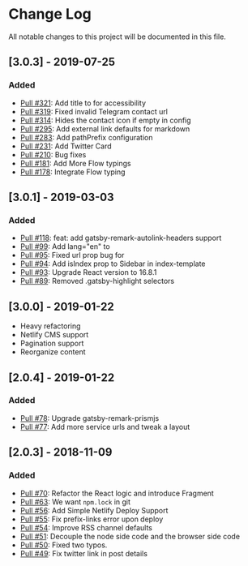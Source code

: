 # Change Log
All notable changes to this project will be documented in this file.

## [3.0.3] - 2019-07-25
### Added
- [Pull #321](https://github.com/alxshelepenok/gatsby-starter-lumen/pull/321): Add title to <Icon /> for accessibility
- [Pull #319](https://github.com/alxshelepenok/gatsby-starter-lumen/pull/319): Fixed invalid Telegram contact url
- [Pull #314](https://github.com/alxshelepenok/gatsby-starter-lumen/pull/314): Hides the contact icon if empty in config
- [Pull #295](https://github.com/alxshelepenok/gatsby-starter-lumen/pull/295): Add external link defaults for markdown
- [Pull #283](https://github.com/alxshelepenok/gatsby-starter-lumen/pull/283): Add pathPrefix configuration
- [Pull #231](https://github.com/alxshelepenok/gatsby-starter-lumen/pull/231): Add Twitter Card
- [Pull #210](https://github.com/alxshelepenok/gatsby-starter-lumen/pull/210): Bug fixes
- [Pull #181](https://github.com/alxshelepenok/gatsby-starter-lumen/pull/181): Add More Flow typings
- [Pull #178](https://github.com/alxshelepenok/gatsby-starter-lumen/pull/178): Integrate Flow typing

## [3.0.1] - 2019-03-03
### Added
- [Pull #118](https://github.com/alxshelepenok/gatsby-starter-lumen/pull/118): feat: add gatsby-remark-autolink-headers support
- [Pull #99](https://github.com/alxshelepenok/gatsby-starter-lumen/pull/99): Add lang="en" to <html>
- [Pull #95](https://github.com/alxshelepenok/gatsby-starter-lumen/pull/95): Fixed url prop bug for <ReactDisqusComments />
- [Pull #94](https://github.com/alxshelepenok/gatsby-starter-lumen/pull/94): Add isIndex prop to Sidebar in index-template
- [Pull #93](https://github.com/alxshelepenok/gatsby-starter-lumen/pull/93): Upgrade React version to 16.8.1
- [Pull #89](https://github.com/alxshelepenok/gatsby-starter-lumen/pull/89): Removed .gatsby-highlight selectors

## [3.0.0] - 2019-01-22
- Heavy refactoring
- Netlify CMS support
- Pagination support
- Reorganize content

## [2.0.4] - 2019-01-22
### Added
- [Pull #78](https://github.com/alxshelepenok/gatsby-starter-lumen/pull/78): Upgrade gatsby-remark-prismjs
- [Pull #77](https://github.com/alxshelepenok/gatsby-starter-lumen/pull/77): Add more service urls and tweak a layout

## [2.0.3] - 2018-11-09
### Added
- [Pull #70](https://github.com/alxshelepenok/gatsby-starter-lumen/pull/70): Refactor the React logic and introduce Fragment
- [Pull #63](https://github.com/alxshelepenok/gatsby-starter-lumen/pull/63): We want `npm.lock` in git
- [Pull #56](https://github.com/alxshelepenok/gatsby-starter-lumen/pull/56): Add Simple Netlify Deploy Support
- [Pull #55](https://github.com/alxshelepenok/gatsby-starter-lumen/pull/55): Fix prefix-links error upon deploy
- [Pull #54](https://github.com/alxshelepenok/gatsby-starter-lumen/pull/54): Improve RSS channel defaults
- [Pull #51](https://github.com/alxshelepenok/gatsby-starter-lumen/pull/51): Decouple the node side code and the browser side code
- [Pull #50](https://github.com/alxshelepenok/gatsby-starter-lumen/pull/50): Fixed two typos.
- [Pull #49](https://github.com/alxshelepenok/gatsby-starter-lumen/pull/49): Fix twitter link in post details
